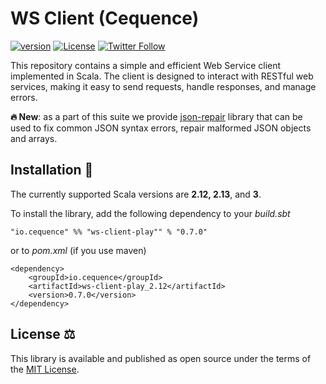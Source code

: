 # WS Client (Cequence)
[![version](https://img.shields.io/badge/version-0.7.0-green.svg)](https://cequence.io) [![License](https://img.shields.io/badge/License-MIT-lightgrey.svg)](https://opensource.org/licenses/MIT) [![Twitter Follow](https://img.shields.io/twitter/follow/cequence_io?style=social)](https://twitter.com/0xbnd)

This repository contains a simple and efficient Web Service client implemented in Scala. The client is designed to interact with RESTful web services, making it easy to send requests, handle responses, and manage errors.

**🔥 New**: as a part of this suite we provide [json-repair](./json-repair/README.md) library that can be used to fix common JSON syntax errors, repair malformed JSON objects and arrays.

## Installation 🚀

The currently supported Scala versions are **2.12, 2.13**, and **3**.

To install the library, add the following dependency to your *build.sbt*

```
"io.cequence" %% "ws-client-play"" % "0.7.0"
```

or to *pom.xml* (if you use maven)

```
<dependency>
    <groupId>io.cequence</groupId>
    <artifactId>ws-client-play_2.12</artifactId>
    <version>0.7.0</version>
</dependency>
```

## License ⚖️

This library is available and published as open source under the terms of the [MIT License](https://opensource.org/licenses/MIT).